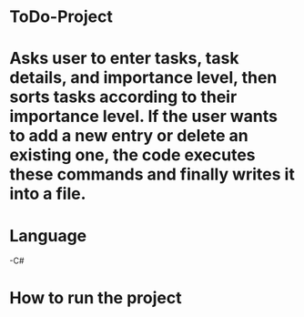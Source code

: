 # ToDo-Project
# Asks user to enter tasks, task details, and importance level, then sorts tasks according to their importance level. If the user wants to add a new entry or delete an existing one, the code executes these commands and finally writes it into a file.
# Language
-C#
# How to run the project
```bash
